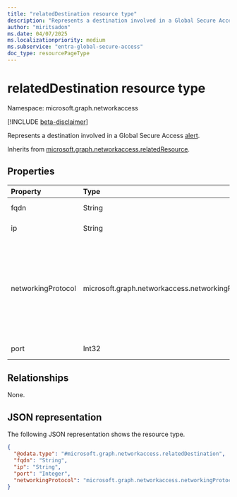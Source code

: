 ```yaml
---
title: "relatedDestination resource type"
description: "Represents a destination involved in a Global Secure Access alert."
author: "miritsadon"
ms.date: 04/07/2025
ms.localizationpriority: medium
ms.subservice: "entra-global-secure-access"
doc_type: resourcePageType
---
```


# relatedDestination resource type

Namespace: microsoft.graph.networkaccess

[!INCLUDE [beta-disclaimer](../../includes/beta-disclaimer.md)]

Represents a destination involved in a Global Secure Access [alert](../resources/networkaccess-alert.md).

Inherits from [microsoft.graph.networkaccess.relatedResource](../resources/networkaccess-relatedresource.md).

## Properties
|Property|Type|Description|
|:---|:---|:---|
|fqdn|String|Fully qualified domain name of the destination. Required.|
|ip|String|IP address of the destination. Required.|
|networkingProtocol|microsoft.graph.networkaccess.networkingProtocol|Protocol used to access the destination. Required. The possible values are: `ip`, `icmp`, `igmp`, `ggp`, `ipv4`, `tcp`, `pup`, `udp`, `idp`, `ipv6`, `ipv6RoutingHeader`, `ipv6FragmentHeader`, `ipSecEncapsulatingSecurityPayload`, `ipSecAuthenticationHeader`, `icmpV6`, `ipv6NoNextHeader`, `ipv6DestinationOptions`, `nd`, `raw`, `ipx`, `spx`, `spxII`, `unknownFutureValue`.|
|port|Int32|Port number used to access the destination. Required.|

## Relationships
None.

## JSON representation
The following JSON representation shows the resource type.
<!-- {
  "blockType": "resource",
  "@odata.type": "microsoft.graph.networkaccess.relatedDestination"
}
-->
``` json
{
  "@odata.type": "#microsoft.graph.networkaccess.relatedDestination",
  "fqdn": "String",
  "ip": "String",
  "port": "Integer",
  "networkingProtocol": "microsoft.graph.networkaccess.networkingProtocol"
}
```
